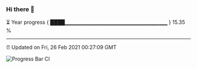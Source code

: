 ### Hi there 👋

⏳ Year progress { ████▁▁▁▁▁▁▁▁▁▁▁▁▁▁▁▁▁▁▁▁▁▁▁▁▁▁ } 15.35 %

---

⏰ Updated on Fri, 26 Feb 2021 00:27:09 GMT

![Progress Bar CI](https://github.com/liununu/liununu/workflows/Progress%20Bar%20CI/badge.svg)
